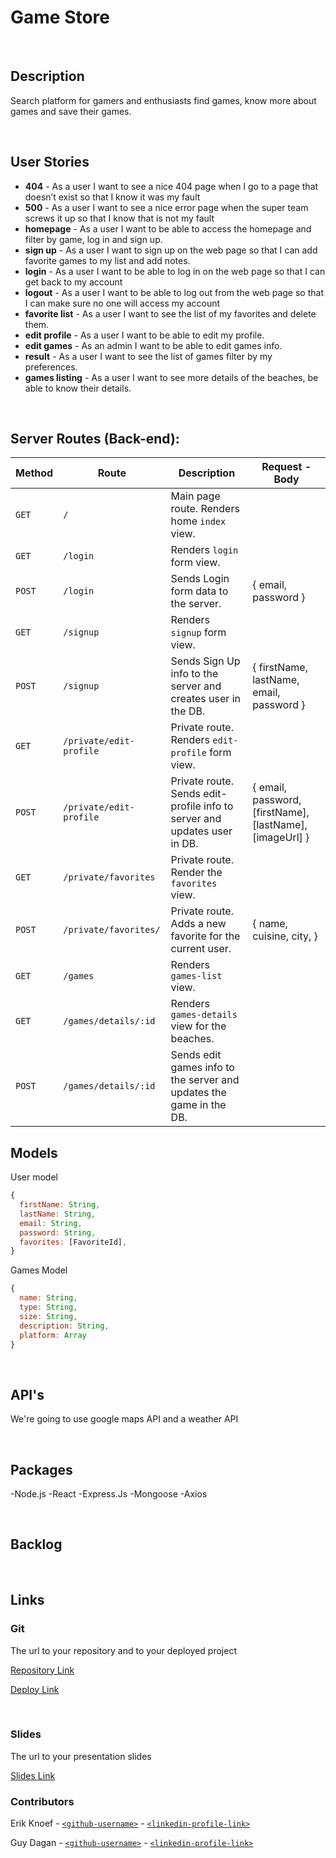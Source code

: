 # Game Store

<br>



## Description

Search platform for gamers and enthusiasts find games, know more about games and save their games.



<br>

## User Stories

- **404** - As a user I want to see a nice 404 page when I go to a page that doesn’t exist so that I know it was my fault
- **500** - As a user I want to see a nice error page when the super team screws it up so that I know that is not my fault
- **homepage** - As a user I want to be able to access the homepage and filter by game, log in and sign up. 
- **sign up** - As a user I want to sign up on the web page so that I can add favorite games to my list and add notes.
- **login** - As a user I want to be able to log in on the web page so that I can get back to my account
- **logout** - As a user I want to be able to log out from the web page so that I can make sure no one will access my account
- **favorite list** - As a user I want to see the list of my favorites and delete them.
- **edit profile** - As a user I want to be able to edit my profile.
- **edit games** - As an admin I want to be able to edit games info.
- **result** - As a user I want to see the list of games filter by my preferences.
- **games listing** - As a user I want to see more details of the beaches, be able to know their details.



<br>



## Server Routes (Back-end):



| **Method** | **Route**                          | **Description**                                              | Request  - Body                                          |
| ---------- | ---------------------------------- | ------------------------------------------------------------ | -------------------------------------------------------- |
| `GET`      | `/`                                | Main page route.  Renders home `index` view.                 |                                                          |
| `GET`      | `/login`                           | Renders `login` form view.                                   |                                                          |
| `POST`     | `/login`                           | Sends Login form data to the server.                         | { email, password }                                      |
| `GET`      | `/signup`                          | Renders `signup` form view.                                  |                                                          |
| `POST`     | `/signup`                          | Sends Sign Up info to the server and creates user in the DB. | { firstName, lastName, email, password  }                                    |
| `GET`      | `/private/edit-profile`            | Private route. Renders `edit-profile` form view.             |                                                          |
| `POST`      | `/private/edit-profile`            | Private route. Sends edit-profile info to server and updates user in DB. | { email, password, [firstName], [lastName], [imageUrl] } |
| `GET`      | `/private/favorites`               | Private route. Render the `favorites` view.                  |                                                          |
| `POST`     | `/private/favorites/`              | Private route. Adds a new favorite for the current user.     | { name, cuisine, city, }                                                                         |
| `GET`      | `/games`                     | Renders `games-list` view.                              |                                                          |
| `GET`      | `/games/details/:id`         | Renders `games-details` view for the beaches. |                                                          |
| `POST`      | `/games/details/:id`         | Sends edit games info to the server and updates the game in the DB. |                                                          |







## Models

User model

```javascript
{
  firstName: String,
  lastName: String,
  email: String,
  password: String,
  favorites: [FavoriteId],
}

```





Games Model

```javascript
{
  name: String,
  type: String,
  size: String,
  description: String,
  platform: Array
}
```

<br>

## API's

We're going to use google maps API and a weather API

<br>


## Packages
-Node.js
-React
-Express.Js
-Mongoose
-Axios

<br>



## Backlog






<br>



## Links



### Git

The url to your repository and to your deployed project

[Repository Link](https://github.com/k-129/game-store)

[Deploy Link]()



<br>



### Slides

The url to your presentation slides

[Slides Link]()

### Contributors
Erik Knoef - [`<github-username>`](https://github.com/k-129) - [`<linkedin-profile-link>`](https://www.linkedin.com/in/erikknoef129)

Guy Dagan - [`<github-username>`](https://github.com/Guy-Dagan) - [`<linkedin-profile-link>`]()